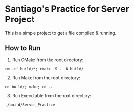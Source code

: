 # Santiago's Practice for Server Project

This is a simple project to get a file compiled & running.

## How to Run

1. Run CMake from the root directory:
```
rm -rf build/*; cmake -S . -B build/
```

2. Run Make from the root directory:
```
cd build/; make; cd ..
```

3. Run Executable from the root directory:
```
./build/Server_Practice
```
